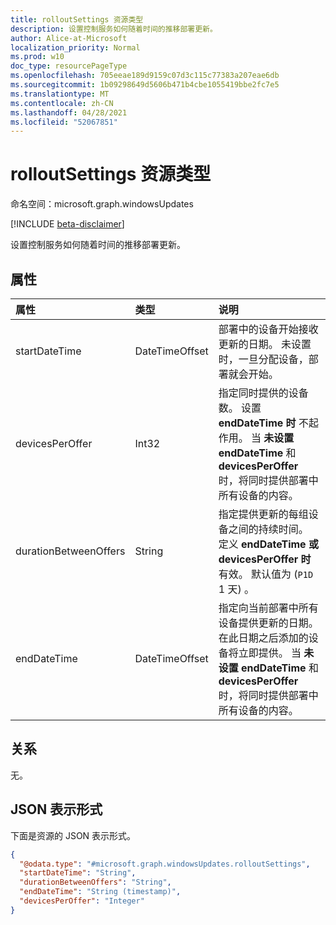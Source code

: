 ```yaml
---
title: rolloutSettings 资源类型
description: 设置控制服务如何随着时间的推移部署更新。
author: Alice-at-Microsoft
localization_priority: Normal
ms.prod: w10
doc_type: resourcePageType
ms.openlocfilehash: 705eeae189d9159c07d3c115c77383a207eae6db
ms.sourcegitcommit: 1b09298649d5606b471b4cbe1055419bbe2fc7e5
ms.translationtype: MT
ms.contentlocale: zh-CN
ms.lasthandoff: 04/28/2021
ms.locfileid: "52067851"
---
```

# <a name="rolloutsettings-resource-type"></a>rolloutSettings 资源类型

命名空间：microsoft.graph.windowsUpdates

[!INCLUDE [beta-disclaimer](../../includes/beta-disclaimer.md)]

设置控制服务如何随着时间的推移部署更新。

## <a name="properties"></a>属性
|属性|类型|说明|
|:---|:---|:---|
|startDateTime|DateTimeOffset|部署中的设备开始接收更新的日期。 未设置时，一旦分配设备，部署就会开始。|
|devicesPerOffer|Int32| 指定同时提供的设备数。 设置 **endDateTime 时** 不起作用。 当 **未设置 endDateTime** 和 **devicesPerOffer** 时，将同时提供部署中所有设备的内容。|
|durationBetweenOffers|String|指定提供更新的每组设备之间的持续时间。 定义 **endDateTime 或** **devicesPerOffer 时** 有效。 默认值为 (`P1D` 1 天) 。|
|endDateTime|DateTimeOffset|指定向当前部署中所有设备提供更新的日期。 在此日期之后添加的设备将立即提供。 当 **未设置 endDateTime** 和 **devicesPerOffer** 时，将同时提供部署中所有设备的内容。|

## <a name="relationships"></a>关系
无。

## <a name="json-representation"></a>JSON 表示形式
下面是资源的 JSON 表示形式。
<!-- {
  "blockType": "resource",
  "@odata.type": "microsoft.graph.windowsUpdates.rolloutSettings"
}
-->
``` json
{
  "@odata.type": "#microsoft.graph.windowsUpdates.rolloutSettings",
  "startDateTime": "String",
  "durationBetweenOffers": "String",
  "endDateTime": "String (timestamp)",
  "devicesPerOffer": "Integer"
}
```

